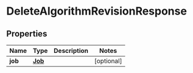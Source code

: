 

# DeleteAlgorithmRevisionResponse


## Properties

Name | Type | Description | Notes
------------ | ------------- | ------------- | -------------
**job** | [**Job**](Job.md) |  |  [optional]




